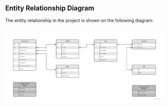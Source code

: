 ## Entity Relationship Diagram

The entity relationship in the project is shown on the following diagram:

<br/>

<img src="images/er_diagram.jpg" width="1060"/>

<br/>
<br/>
<br/>
